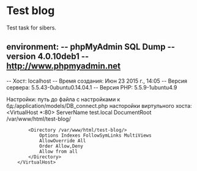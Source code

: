 # Test blog
Test task for sibers.

environment:
-- phpMyAdmin SQL Dump
-- version 4.0.10deb1
-- http://www.phpmyadmin.net
--
-- Хост: localhost
-- Время создания: Июн 23 2015 г., 14:05
-- Версия сервера: 5.5.43-0ubuntu0.14.04.1
-- Версия PHP: 5.5.9-1ubuntu4.9

Настройки: 
  путь до файла с настройками к бд:/application/models/DB_connect.php
  насторойки виртульного хоста:
          <VirtualHost *:80>
        	ServerName test.local
        	DocumentRoot /var/www/html/test-blog/
        
        	<Directory /var/www/html/test-blog/>
        	    Options Indexes FollowSymLinks MultiViews
        	    AllowOverride All
        	    Order Allow,Deny
        	    Allow from all
        	</Directory>
        </VirtualHost>
